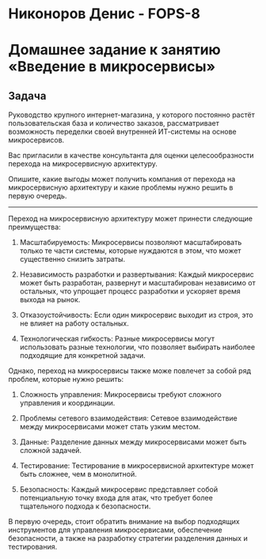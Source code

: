 # Никоноров Денис - FOPS-8
# Домашнее задание к занятию «Введение в микросервисы»

## Задача
Руководство крупного интернет-магазина, у которого постоянно растёт пользовательская база и количество заказов, рассматривает возможность переделки своей внутренней ИТ-системы на основе микросервисов.

Вас пригласили в качестве консультанта для оценки целесообразности перехода на микросервисную архитектуру.

Опишите, какие выгоды может получить компания от перехода на микросервисную архитектуру и какие проблемы нужно решить в первую очередь.

---

Переход на микросервисную архитектуру может принести следующие преимущества:

1. Масштабируемость: Микросервисы позволяют масштабировать только те части системы, которые нуждаются в этом, что может существенно снизить затраты.

2. Независимость разработки и развертывания: Каждый микросервис может быть разработан, развернут и масштабирован независимо от остальных, что упрощает процесс разработки и ускоряет время выхода на рынок.

3. Отказоустойчивость: Если один микросервис выходит из строя, это не влияет на работу остальных.

4. Технологическая гибкость: Разные микросервисы могут использовать разные технологии, что позволяет выбирать наиболее подходящие для конкретной задачи.

Однако, переход на микросервисы также  може повлечет за собой ряд проблем, которые нужно решить:

1. Сложность управления: Микросервисы требуют сложного управления и координации.

2. Проблемы сетевого взаимодействия: Сетевое взаимодействие между микросервисами может стать узким местом.

3. Данные: Разделение данных между микросервисами может быть сложной задачей.

4. Тестирование: Тестирование в микросервисной архитектуре может быть сложнее, чем в монолитной.

5. Безопасность: Каждый микросервис представляет собой потенциальную точку входа для атак, что требует более тщательного подхода к безопасности.

В первую очередь, стоит обратить внимание на выбор подходящих инструментов для управления микросервисами, обеспечение безопасности, а также на разработку стратегии разделения данных и тестирования.